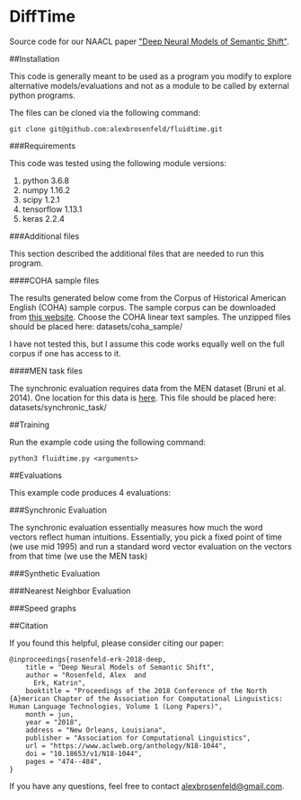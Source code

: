 # DiffTime

Source code for our NAACL paper ["Deep Neural Models of Semantic Shift"](https://www.aclweb.org/anthology/N18-1044/).


##Installation

This code is generally meant to be used as a program you modify to explore alternative models/evaluations and not as a module to be called by external python programs.

The files can be cloned via the following command:

    git clone git@github.com:alexbrosenfeld/fluidtime.git
    
###Requirements

This code was tested using the following module versions:
1. python 3.6.8
2. numpy 1.16.2
3. scipy 1.2.1
4. tensorflow 1.13.1
5. keras 2.2.4



###Additional files

This section described the additional files that are needed to run this program.


####COHA sample files

The results generated below come from the Corpus of Historical American English (COHA) sample corpus. The sample corpus can be downloaded from [this website](https://www.corpusdata.org/formats.asp). Choose the COHA linear text samples. The unzipped files should be placed here: datasets/coha_sample/

I have not tested this, but I assume this code works equally well on the full corpus if one has access to it.

####MEN task files

The synchronic evaluation requires data from the MEN dataset (Bruni et al. 2014). One location for this data is [here](https://github.com/mfaruqui/word-vector-demo/blob/master/data/EN-MEN-TR-3k.txt). This file should be placed here: datasets/synchronic_task/

##Training

Run the example code using the following command:

    python3 fluidtime.py <arguments>

##Evaluations

This example code produces 4 evaluations:

###Synchronic Evaluation

The synchronic evaluation essentially measures how much the word vectors reflect human intuitions. Essentially, you pick a fixed point of time (we use mid 1995) and run a standard word vector evaluation on the vectors from that time (we use the MEN task)

###Synthetic Evaluation

###Nearest Neighbor Evaluation

###Speed graphs




##Citation

If you found this helpful, please consider citing our paper:

    @inproceedings{rosenfeld-erk-2018-deep,
        title = "Deep Neural Models of Semantic Shift",
        author = "Rosenfeld, Alex  and
          Erk, Katrin",
        booktitle = "Proceedings of the 2018 Conference of the North {A}merican Chapter of the Association for Computational Linguistics: Human Language Technologies, Volume 1 (Long Papers)",
        month = jun,
        year = "2018",
        address = "New Orleans, Louisiana",
        publisher = "Association for Computational Linguistics",
        url = "https://www.aclweb.org/anthology/N18-1044",
        doi = "10.18653/v1/N18-1044",
        pages = "474--484",
    }
    
    
    
 If you have any questions, feel free to contact <alexbrosenfeld@gmail.com>.